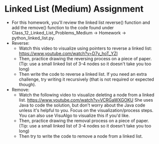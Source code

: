 # Linked List (Medium) Assignment

- For this homework, you'll review the linked list reverse() function and add the remove() function to the code found under Class_12_Linked_List_Problems_Medium -> Homework -> python_linked_list.py.
- Reverse:
    - Watch this video to visualize using pointers to reverse a linked list: https://www.youtube.com/watch?v=D7y_hoT_YZI
    - Then, practice drawing the reversing process on a piece of paper. (Tip: use a small linked list of 3-4 nodes so it doesn't take you too long)
    - Then write the code to reverse a linked list. If you need an extra challenge, try writing it recursively (that is not required or expected though).
- Remove:
    - Watch the following video to visualize deleting a node from a linked list. https://www.youtube.com/watch?v=VCRGaWXGOKU She uses Java to code the solution, but don't worry about the Java code unless it's helpful to you. Focus on the visualization/process steps. You can also use VisuAlgo to visualize this if you'd like.
    - Then, practice drawing the removal process on a piece of paper. (Tip: use a small linked list of 3-4 nodes so it doesn't take you too long)
    - Then try to write the code to remove a node from a linked list.